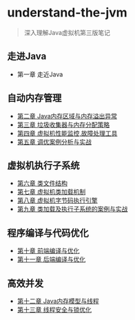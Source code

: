 # understand-the-jvm

> 深入理解Java虚拟机第三版笔记

## 走进Java

- 第一章 走近Java

## 自动内存管理

- [第二章 Java内存区域与内存溢出异常](auto-memory-manage/src/chapter2.md)
- [第三章 垃圾收集器与内存分配策略](auto-memory-manage/src/chapter3.md)
- [第四章 虚拟机性能监控,故障处理工具](auto-memory-manage/src/chapter4.md)
- [第五章 调优案例分析与实战](auto-memory-manage/src/chapter5.md)

## 虚拟机执行子系统

- [第六章 类文件结构](vm-execution-subsystem/src/chapter6.md)
- [第七章 虚拟机类加载机制](vm-execution-subsystem/src/chapter7.md)
- [第八章 虚拟机字节码执行引擎](vm-execution-subsystem/src/chapter8.md)
- [第九章 类加载及执行子系统的案例与实战](vm-execution-subsystem/src/chapter9.md)

## 程序编译与代码优化

- [第十章 前端编译与优化](compilation-optimization/src/chapter10.md)
- [第十一章 后端编译与优化](compilation-optimization/src/chapter11.md)

## 高效并发

- [第十二章 Java内存模型与线程](efficient-concurrent/src/chatper12.md)
- [第十三章 线程安全与锁优化](efficient-concurrent/src/chatper13.md)


